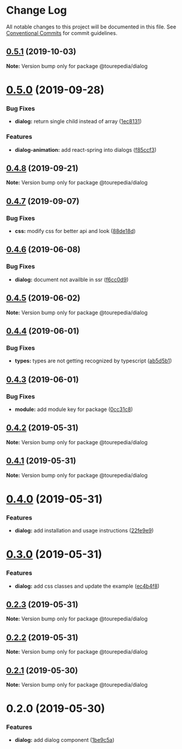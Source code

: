 # Change Log

All notable changes to this project will be documented in this file.
See [Conventional Commits](https://conventionalcommits.org) for commit guidelines.

## [0.5.1](https://github.com/tourepedia/tp-ui/compare/@tourepedia/dialog@0.5.0...@tourepedia/dialog@0.5.1) (2019-10-03)

**Note:** Version bump only for package @tourepedia/dialog





# [0.5.0](https://github.com/tourepedia/tp-ui/compare/@tourepedia/dialog@0.4.8...@tourepedia/dialog@0.5.0) (2019-09-28)


### Bug Fixes

* **dialog:** return single child instead of array ([1ec8131](https://github.com/tourepedia/tp-ui/commit/1ec8131))


### Features

* **dialog-animation:** add react-spring into dialogs ([f85ccf3](https://github.com/tourepedia/tp-ui/commit/f85ccf3))





## [0.4.8](https://github.com/tourepedia/tp-ui/compare/@tourepedia/dialog@0.4.7...@tourepedia/dialog@0.4.8) (2019-09-21)

**Note:** Version bump only for package @tourepedia/dialog





## [0.4.7](https://github.com/tourepedia/tp-ui/compare/@tourepedia/dialog@0.4.6...@tourepedia/dialog@0.4.7) (2019-09-07)


### Bug Fixes

* **css:** modify css for better api and look ([88de18d](https://github.com/tourepedia/tp-ui/commit/88de18d))





## [0.4.6](https://github.com/tourepedia/tp-ui/compare/@tourepedia/dialog@0.4.5...@tourepedia/dialog@0.4.6) (2019-06-08)


### Bug Fixes

* **dialog:** document not availble in ssr ([f6cc0d9](https://github.com/tourepedia/tp-ui/commit/f6cc0d9))





## [0.4.5](https://github.com/tourepedia/tp-ui/compare/@tourepedia/dialog@0.4.4...@tourepedia/dialog@0.4.5) (2019-06-02)

**Note:** Version bump only for package @tourepedia/dialog





## [0.4.4](https://github.com/tourepedia/tp-ui/compare/@tourepedia/dialog@0.4.3...@tourepedia/dialog@0.4.4) (2019-06-01)


### Bug Fixes

* **types:** types are not getting recognized by typescript ([ab5d5b1](https://github.com/tourepedia/tp-ui/commit/ab5d5b1))





## [0.4.3](https://github.com/tourepedia/tp-ui/compare/@tourepedia/dialog@0.4.2...@tourepedia/dialog@0.4.3) (2019-06-01)


### Bug Fixes

* **module:** add module key for package ([0cc31c8](https://github.com/tourepedia/tp-ui/commit/0cc31c8))





## [0.4.2](https://github.com/tourepedia/tp-ui/compare/@tourepedia/dialog@0.4.1...@tourepedia/dialog@0.4.2) (2019-05-31)

**Note:** Version bump only for package @tourepedia/dialog





## [0.4.1](https://github.com/tourepedia/tp-ui/compare/@tourepedia/dialog@0.4.0...@tourepedia/dialog@0.4.1) (2019-05-31)

**Note:** Version bump only for package @tourepedia/dialog





# [0.4.0](https://github.com/tourepedia/tp-ui/compare/@tourepedia/dialog@0.3.0...@tourepedia/dialog@0.4.0) (2019-05-31)


### Features

* **dialog:** add installation and usage instructions ([22fe9e9](https://github.com/tourepedia/tp-ui/commit/22fe9e9))





# [0.3.0](https://github.com/tourepedia/tp-ui/compare/@tourepedia/dialog@0.2.3...@tourepedia/dialog@0.3.0) (2019-05-31)


### Features

* **dialog:** add css classes and update the example ([ec4b4f8](https://github.com/tourepedia/tp-ui/commit/ec4b4f8))





## [0.2.3](https://github.com/tourepedia/tp-ui/compare/@tourepedia/dialog@0.2.2...@tourepedia/dialog@0.2.3) (2019-05-31)

**Note:** Version bump only for package @tourepedia/dialog





## [0.2.2](https://github.com/tourepedia/tp-ui/compare/@tourepedia/dialog@0.2.1...@tourepedia/dialog@0.2.2) (2019-05-31)

**Note:** Version bump only for package @tourepedia/dialog





## [0.2.1](https://github.com/tourepedia/tp-ui/compare/@tourepedia/dialog@0.2.0...@tourepedia/dialog@0.2.1) (2019-05-30)

**Note:** Version bump only for package @tourepedia/dialog





# 0.2.0 (2019-05-30)


### Features

* **dialog:** add dialog component ([1be9c5a](https://github.com/tourepedia/tp-ui/commit/1be9c5a))
